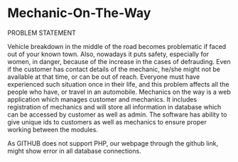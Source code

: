 # Mechanic-On-The-Way

PROBLEM STATEMENT

Vehicle breakdown in the middle of the road becomes problematic if faced out of your known town. Also, nowadays it puts safety, especially for women, in danger, because of the increase in the cases of defrauding. Even if the customer has contact details of the mechanic, he/she might not be available at that time, or can be out of reach. Everyone must have experienced such situation once in their life, and this problem affects all the people who have, or travel in an automobile. 
Mechanics on the way is a web application which manages customer and mechanics. It includes registration of mechanics and will store all information in database which can be accessed by customer as well as admin. The software has ability to give unique ids to customers as well as mechanics to ensure proper working between the modules. 


As GITHUB does not support PHP, our webpage through the github link, might show error in all database connections.
